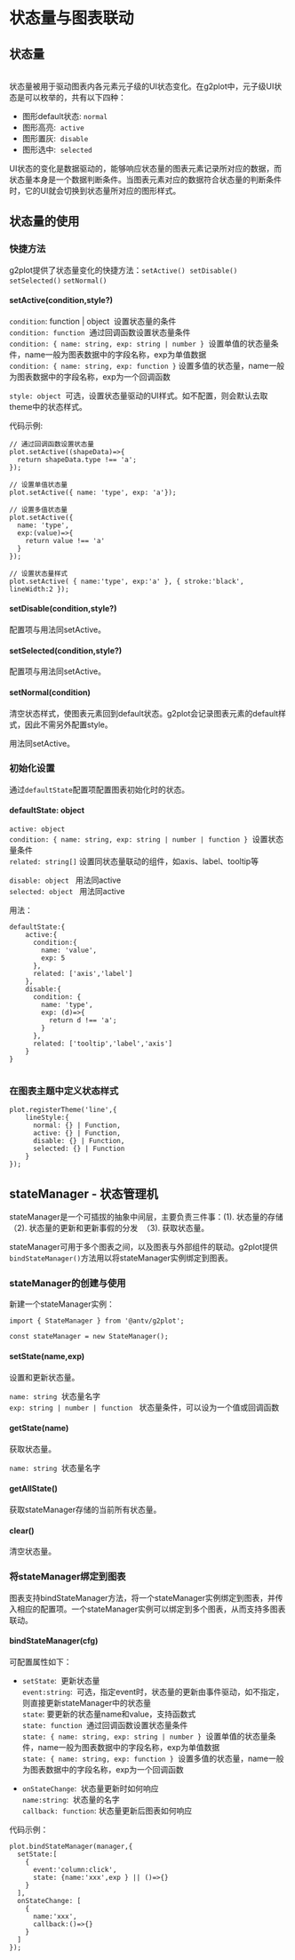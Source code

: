 # 状态量与图表联动

## 状态量
<br/>
状态量被用于驱动图表内各元素元子级的UI状态变化。在g2plot中，元子级UI状态是可以枚举的，共有以下四种：

- 图形default状态: `normal`
- 图形高亮:  `active`
- 图形置灰:  `disable`
- 图形选中:  `selected`

UI状态的变化是数据驱动的，能够响应状态量的图表元素记录所对应的数据，而状态量本身是一个数据判断条件。当图表元素对应的数据符合状态量的判断条件时，它的UI就会切换到状态量所对应的图形样式。

## 状态量的使用

### 快捷方法
g2plot提供了状态量变化的快捷方法：`setActive()`  `setDisable()`  `setSelected()` `setNormal()`

#### setActive(condition,style?)

`condition`: function | object  设置状态量的条件<br/>
`condition: function`  通过回调函数设置状态量条件<br/>
`condition: { name: string, exp: string | number }`  设置单值的状态量条件，name一般为图表数据中的字段名称，exp为单值数据<br/>
`condition: { name: string, exp: function }` 设置多值的状态量，name一般为图表数据中的字段名称，exp为一个回调函数

`style: object`  可选，设置状态量驱动的UI样式。如不配置，则会默认去取theme中的状态样式。

代码示例:

```
// 通过回调函数设置状态量
plot.setActive((shapeData)=>{
  return shapeData.type !== 'a';
});

// 设置单值状态量
plot.setActive({ name: 'type', exp: 'a'});

// 设置多值状态量
plot.setActive({
  name: 'type', 
  exp:(value)=>{
    return value !== 'a'
  }
});

// 设置状态量样式
plot.setActive( { name:'type', exp:'a' }, { stroke:'black', lineWidth:2 });

```

#### setDisable(condition,style?)
配置项与用法同setActive。

#### setSelected(condition,style?)
配置项与用法同setActive。


#### setNormal(condition)
清空状态样式，使图表元素回到default状态。g2plot会记录图表元素的default样式，因此不需另外配置style。

用法同setActive。

### 初始化设置
通过`defaultState`配置项配置图表初始化时的状态。
#### defaultState: object

`active: object`<br />
`condition: { name: string, exp: string | number | function }`  设置状态量条件<br />
`related: string[]` 设置同状态量联动的组件，如axis、label、tooltip等<br />

`disable: object`   用法同active<br />
`selected: object`   用法同active<br />

用法：

```
defaultState:{ 
    active:{
      condition:{
        name: 'value',
        exp: 5
      },
      related: ['axis','label']
    },
    disable:{
      condition: {
        name: 'type',
        exp: (d)=>{
          return d !== 'a';
        }
      },
      related: ['tooltip','label','axis']
    }
}


```

### 在图表主题中定义状态样式

```
plot.registerTheme('line',{
    lineStyle:{
      normal: {} | Function,
      active: {} | Function,
      disable: {} | Function,
      selected: {} | Function
    }
});
```

## stateManager - 状态管理机
stateManager是一个可插拔的抽象中间层，主要负责三件事：(1). 状态量的存储 （2). 状态量的更新和更新事假的分发  （3). 获取状态量。

stateManager可用于多个图表之间，以及图表与外部组件的联动。g2plot提供`bindStateManager()`方法用以将stateManager实例绑定到图表。

### stateManager的创建与使用
新建一个stateManager实例：

```
import { StateManager } from '@antv/g2plot';

const stateManager = new StateManager();
```

#### setState(name,exp)
设置和更新状态量。

`name: string`  状态量名字<br />
`exp: string | number | function`   状态量条件，可以设为一个值或回调函数


#### getState(name)
获取状态量。

`name: string`  状态量名字


#### getAllState()
获取stateManager存储的当前所有状态量。

#### clear()
清空状态量。

### 将stateManager绑定到图表
图表支持bindStateManager方法，将一个stateManager实例绑定到图表，并传入相应的配置项。一个stateManager实例可以绑定到多个图表，从而支持多图表联动。

#### bindStateManager(cfg)
可配置属性如下：

- `setState`:  更新状态量 <br/>
   `event:string`:  可选，指定event时，状态量的更新由事件驱动，如不指定，则直接更新stateManager中的状态量<br />
   `state`: 要更新的状态量name和value，支持函数式<br />
   `state: function`  通过回调函数设置状态量条件<br />
   `state: { name: string, exp: string | number }`  设置单值的状态量条件，name一般为图表数据中的字段名称，exp为单值数据<br />
   `state: { name: string, exp: function }`  设置多值的状态量，name一般为图表数据中的字段名称，exp为一个回调函数

- `onStateChange`:  状态量更新时如何响应 <br/>
  `name:string`:  状态量的名字 <br />
  `callback: function`: 状态量更新后图表如何响应
  
代码示例：
  
```
plot.bindStateManager(manager,{
  setState:[
    {
      event:'column:click',
      state: {name:'xxx',exp } || ()=>{}
    }
  ],
  onStateChange: [
    {
      name:'xxx',
      callback:()=>{}
    }
  ]
});
```